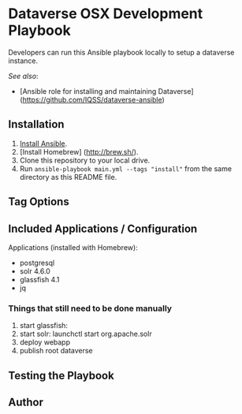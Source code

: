 # Dataverse OSX Development Playbook

Developers can run this Ansible playbook locally to setup a dataverse instance.

*See also*:

  - [Ansible role for installing and maintaining Dataverse] (https://github.com/IQSS/dataverse-ansible)

## Installation

  1. [Install Ansible](http://docs.ansible.com/intro_installation.html).
  2. [Install Homebrew] (http://brew.sh/).
  3. Clone this repository to your local drive.
  4. Run `ansible-playbook main.yml --tags "install"` from the same directory as this README file.

## Tag Options

## Included Applications / Configuration

Applications (installed with Homebrew):

  - postgresql
  - solr 4.6.0
  - glassfish 4.1
  - jq

### Things that still need to be done manually

  1. start glassfish: 
  2. start solr: launchctl start org.apache.solr
  2. deploy webapp
  3. publish root dataverse
  
## Testing the Playbook

## Author


